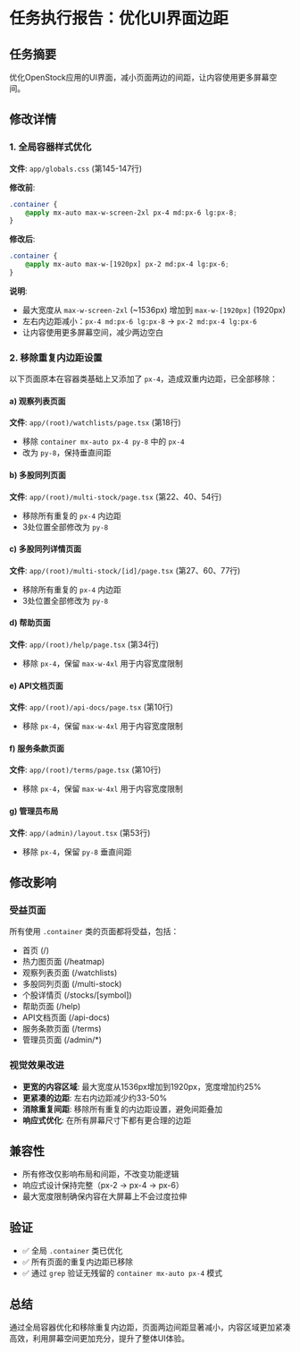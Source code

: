 # 任务执行报告：优化UI界面边距

## 任务摘要
优化OpenStock应用的UI界面，减小页面两边的间距，让内容使用更多屏幕空间。

## 修改详情

### 1. 全局容器样式优化
**文件**: `app/globals.css` (第145-147行)

**修改前**:
```css
.container {
    @apply mx-auto max-w-screen-2xl px-4 md:px-6 lg:px-8;
}
```

**修改后**:
```css
.container {
    @apply mx-auto max-w-[1920px] px-2 md:px-4 lg:px-6;
}
```

**说明**:
- 最大宽度从 `max-w-screen-2xl` (~1536px) 增加到 `max-w-[1920px]` (1920px)
- 左右内边距减小：`px-4 md:px-6 lg:px-8` → `px-2 md:px-4 lg:px-6`
- 让内容使用更多屏幕空间，减少两边空白

### 2. 移除重复内边距设置

以下页面原本在容器类基础上又添加了 `px-4`，造成双重内边距，已全部移除：

#### a) 观察列表页面
**文件**: `app/(root)/watchlists/page.tsx` (第18行)
- 移除 `container mx-auto px-4 py-8` 中的 `px-4`
- 改为 `py-8`，保持垂直间距

#### b) 多股同列页面
**文件**: `app/(root)/multi-stock/page.tsx` (第22、40、54行)
- 移除所有重复的 `px-4` 内边距
- 3处位置全部修改为 `py-8`

#### c) 多股同列详情页面
**文件**: `app/(root)/multi-stock/[id]/page.tsx` (第27、60、77行)
- 移除所有重复的 `px-4` 内边距
- 3处位置全部修改为 `py-8`

#### d) 帮助页面
**文件**: `app/(root)/help/page.tsx` (第34行)
- 移除 `px-4`，保留 `max-w-4xl` 用于内容宽度限制

#### e) API文档页面
**文件**: `app/(root)/api-docs/page.tsx` (第10行)
- 移除 `px-4`，保留 `max-w-4xl` 用于内容宽度限制

#### f) 服务条款页面
**文件**: `app/(root)/terms/page.tsx` (第10行)
- 移除 `px-4`，保留 `max-w-4xl` 用于内容宽度限制

#### g) 管理员布局
**文件**: `app/(admin)/layout.tsx` (第53行)
- 移除 `px-4`，保留 `py-8` 垂直间距

## 修改影响

### 受益页面
所有使用 `.container` 类的页面都将受益，包括：
- 首页 (/)
- 热力图页面 (/heatmap)
- 观察列表页面 (/watchlists)
- 多股同列页面 (/multi-stock)
- 个股详情页 (/stocks/[symbol])
- 帮助页面 (/help)
- API文档页面 (/api-docs)
- 服务条款页面 (/terms)
- 管理员页面 (/admin/*)

### 视觉效果改进
- **更宽的内容区域**: 最大宽度从1536px增加到1920px，宽度增加约25%
- **更紧凑的边距**: 左右内边距减少约33-50%
- **消除重复间距**: 移除所有重复的内边距设置，避免间距叠加
- **响应式优化**: 在所有屏幕尺寸下都有更合理的边距

## 兼容性
- 所有修改仅影响布局和间距，不改变功能逻辑
- 响应式设计保持完整（px-2 → px-4 → px-6）
- 最大宽度限制确保内容在大屏幕上不会过度拉伸

## 验证
- ✅ 全局 `.container` 类已优化
- ✅ 所有页面的重复内边距已移除
- ✅ 通过 `grep` 验证无残留的 `container mx-auto px-4` 模式

## 总结
通过全局容器优化和移除重复内边距，页面两边间距显著减小，内容区域更加紧凑高效，利用屏幕空间更加充分，提升了整体UI体验。
